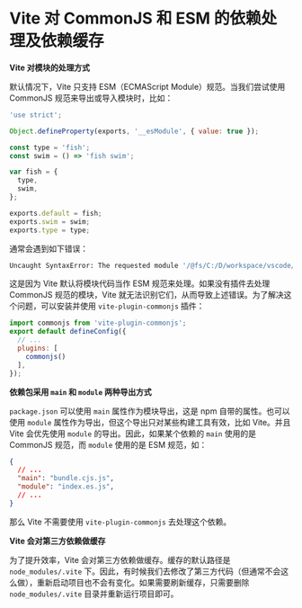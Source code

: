 # Vite 对 CommonJS 和 ESM 的依赖处理及依赖缓存

**Vite 对模块的处理方式**

默认情况下，Vite 只支持 ESM（ECMAScript Module）规范。当我们尝试使用 CommonJS 规范来导出或导入模块时，比如：

```js
'use strict';

Object.defineProperty(exports, '__esModule', { value: true });

const type = 'fish';
const swim = () => 'fish swim';

var fish = {
  type,
  swim,
};

exports.default = fish;
exports.swim = swim;
exports.type = type;
```

通常会遇到如下错误：

```bash
Uncaught SyntaxError: The requested module '/@fs/C:/D/workspace/vscode/learn/模块化/vite-cjs_esm-demo/packages/dog/bundle.js' does not provide an export named 'default' (at main.js:1:8)
```

这是因为 Vite 默认将模块代码当作 ESM 规范来处理。如果没有插件去处理 CommonJS 规范的模块，Vite 就无法识别它们，从而导致上述错误。为了解决这个问题，可以安装并使用 `vite-plugin-commonjs` 插件：

```js
import commonjs from 'vite-plugin-commonjs';
export default defineConfig({
  // ...
  plugins: [
    commonjs()
  ],
});
```

**依赖包采用 `main` 和 `module` 两种导出方式**

`package.json` 可以使用 `main` 属性作为模块导出，这是 npm 自带的属性。也可以使用 `module` 属性作为导出，但这个导出只对某些构建工具有效，比如 Vite。并且 Vite 会优先使用 `module` 的导出。因此，如果某个依赖的 `main` 使用的是 CommonJS 规范，而 `module` 使用的是 ESM 规范，如：

```json
{
  // ...
  "main": "bundle.cjs.js",
  "module": "index.es.js",
  // ...
}
```

那么 Vite 不需要使用 `vite-plugin-commonjs` 去处理这个依赖。

**Vite 会对第三方依赖做缓存**

为了提升效率，Vite 会对第三方依赖做缓存。缓存的默认路径是 `node_modules/.vite` 下。因此，有时候我们去修改了第三方代码（但通常不会这么做），重新启动项目也不会有变化。如果需要刷新缓存，只需要删除 `node_modules/.vite` 目录并重新运行项目即可。